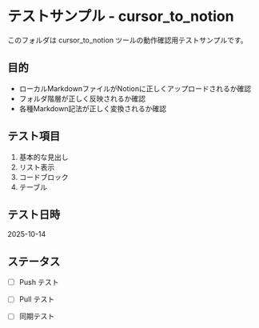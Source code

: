 # テストサンプル - cursor_to_notion

このフォルダは cursor_to_notion ツールの動作確認用テストサンプルです。

## 目的

- ローカルMarkdownファイルがNotionに正しくアップロードされるか確認
- フォルダ階層が正しく反映されるか確認
- 各種Markdown記法が正しく変換されるか確認

## テスト項目

1. 基本的な見出し
2. リスト表示
3. コードブロック
4. テーブル

## テスト日時

2025-10-14

## ステータス

- [ ] Push テスト
- [ ] Pull テスト
- [ ] 同期テスト





